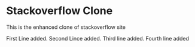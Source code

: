 # Stackoverflow Clone

This is the enhanced clone of stackoverflow site

First Line added.
Second Lince added.
Third line added.
Fourth line added
